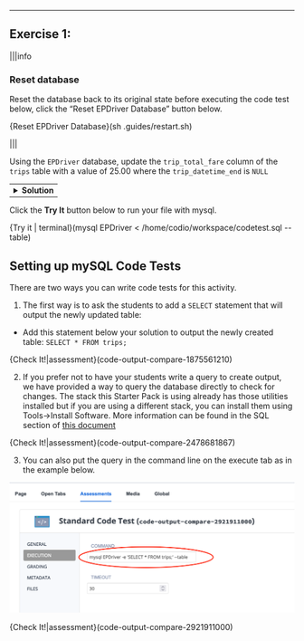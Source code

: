 ----------



## Exercise 1: 

|||info
### Reset database
Reset the database back to its original state before executing the code test below, click the “Reset EPDriver Database” button below.

  {Reset EPDriver Database}(sh .guides/restart.sh) 

|||

Using the `EPDriver` database, update the `trip_total_fare` column of the `trips` table with a value of 25.00 where the `trip_datetime_end` is `NULL`


<table><tbody ><tr><td><details><summary>
	<strong>Solution</strong>
</summary>

Correct answer:

```
USE EPDriver;
UPDATE trips SET trip_total_fare = 25.00 WHERE trip_datetime_end IS NULL;
```
	
</details></td></tr></tbody>
</table>

Click the **Try It** button below to run your file with mysql.

{Try it  | terminal}(mysql EPDriver < /home/codio/workspace/codetest.sql --table)

## Setting up mySQL Code Tests

There are two ways you can write code tests for this activity.

1. The first way is to ask the students to add a `SELECT` statement that will output the newly updated table:

- Add this statement below your solution to output the newly created table: `SELECT * FROM trips;`





{Check It!|assessment}(code-output-compare-1875561210)


2. If you prefer not to have your students write a query to create output, we have provided a way to query the database directly to check for changes. The stack this Starter Pack is using already has those utilities installed but if you are using a different stack, you can install them using Tools->Install Software. More information can be found in the SQL section of [this document](https://docs.codio.com/instructors/authoring/assessments/standard-code-test.html)

{Check It!|assessment}(code-output-compare-2478681867)

3. You can also put the query in the command line on the execute tab as in the example below.

![In the standard code test execute tab you enter a command under the label "Command". That command can contain a query for example: mysql EPDriver -e 'SELECT * FROM trips;' --table](.guides/img/sqlcommand.png)

{Check It!|assessment}(code-output-compare-2921911000)
